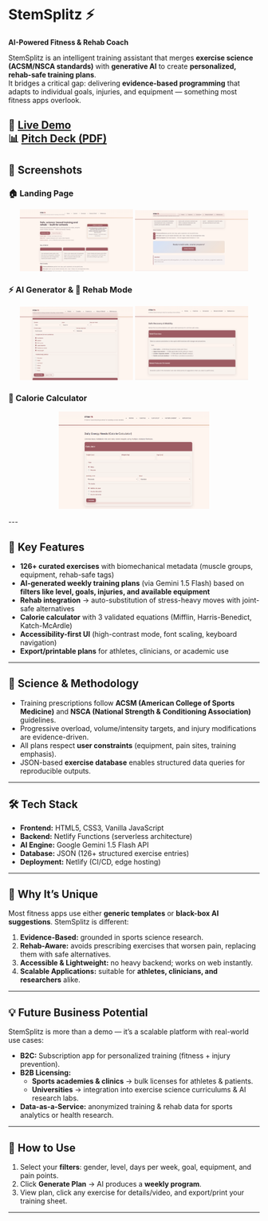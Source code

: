 # StemSplitz ⚡
**AI-Powered Fitness & Rehab Coach**

StemSplitz is an intelligent training assistant that merges **exercise science (ACSM/NSCA standards)** with **generative AI** to create **personalized, rehab-safe training plans**.  
It bridges a critical gap: delivering **evidence-based programming** that adapts to individual goals, injuries, and equipment — something most fitness apps overlook.

🔗 [Live Demo](https://stemsplitzzz.netlify.app/)  
📊 [Pitch Deck (PDF)](public/pitch_deck.pdf/stemsplitzpitch.pdf)
---

## 📸 Screenshots

### 🏠 Landing Page
<p align="center">
  <img src="public/screenshots/stemsplitz.png" alt="Landing Page" width="45%"/>
  <img src="public/screenshots/stemsplitz6.png" alt="Landing Page 2" width="45%"/>
</p>

### ⚡ AI Generator & 🏥 Rehab Mode
<p align="center">
  <img src="public/screenshots/stemsplitz3.png" alt="AI Generator" width="45%"/>
  <img src="public/screenshots/stemsplitz4.png" alt="Rehab Mode" width="45%"/>
</p>

### 🔢 Calorie Calculator
<p align="center">
  <img src="public/screenshots/stemsplitz2.png" alt="Calorie Calculator" width="60%"/>
</p>
---

## 🚀 Key Features
- **126+ curated exercises** with biomechanical metadata (muscle groups, equipment, rehab-safe tags)  
- **AI-generated weekly training plans** (via Gemini 1.5 Flash) based on **filters like level, goals, injuries, and available equipment**  
- **Rehab integration** → auto-substitution of stress-heavy moves with joint-safe alternatives  
- **Calorie calculator** with 3 validated equations (Mifflin, Harris-Benedict, Katch-McArdle)  
- **Accessibility-first UI** (high-contrast mode, font scaling, keyboard navigation)  
- **Export/printable plans** for athletes, clinicians, or academic use  

---

## 🧠 Science & Methodology
- Training prescriptions follow **ACSM (American College of Sports Medicine)** and **NSCA (National Strength & Conditioning Association)** guidelines.  
- Progressive overload, volume/intensity targets, and injury modifications are evidence-driven.  
- All plans respect **user constraints** (equipment, pain sites, training emphasis).  
- JSON-based **exercise database** enables structured data queries for reproducible outputs.

---

## 🛠 Tech Stack
- **Frontend:** HTML5, CSS3, Vanilla JavaScript  
- **Backend:** Netlify Functions (serverless architecture)  
- **AI Engine:** Google Gemini 1.5 Flash API  
- **Database:** JSON (126+ structured exercise entries)  
- **Deployment:** Netlify (CI/CD, edge hosting)  

---

## 🎯 Why It’s Unique
Most fitness apps use either **generic templates** or **black-box AI suggestions**. StemSplitz is different:
1. **Evidence-Based:** grounded in sports science research.  
2. **Rehab-Aware:** avoids prescribing exercises that worsen pain, replacing them with safe alternatives.  
3. **Accessible & Lightweight:** no heavy backend; works on web instantly.  
4. **Scalable Applications:** suitable for **athletes, clinicians, and researchers** alike.  

---

## 💡 Future Business Potential
StemSplitz is more than a demo — it’s a scalable platform with real-world use cases:
- **B2C:** Subscription app for personalized training (fitness + injury prevention).  
- **B2B Licensing:**  
  - **Sports academies & clinics** → bulk licenses for athletes & patients.  
  - **Universities** → integration into exercise science curriculums & AI research labs.  
- **Data-as-a-Service:** anonymized training & rehab data for sports analytics or health research.  

---

## 🧾 How to Use
1. Select your **filters**: gender, level, days per week, goal, equipment, and pain points.  
2. Click **Generate Plan** → AI produces a **weekly program**.  
3. View plan, click any exercise for details/video, and export/print your training sheet. 


---




